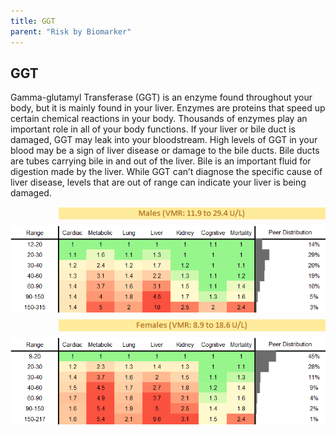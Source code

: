 ```yaml
---
title: GGT
parent: "Risk by Biomarker"
---
```



## GGT


Gamma-glutamyl Transferase (GGT) is an enzyme found throughout your body, but it is mainly found in your liver. Enzymes are proteins that speed up certain chemical reactions in your body. Thousands of enzymes play an important role in all of your body functions. If your liver or bile duct is damaged, GGT may leak into your bloodstream. High levels of GGT in your blood may be a sign of liver disease or damage to the bile ducts. Bile ducts are tubes carrying bile in and out of the liver. Bile is an important fluid for digestion made by the liver. While GGT can’t diagnose the specific cause of liver disease, levels that are out of range can indicate your liver is being damaged.

<div style="display: flex; flex-direction: column; gap: 10px;">

  <img src="/assets/images/vmrbiomarker_ggt__male.png" alt="GGT VMR Male" style="margin-left: 15%">
  <img src="/assets/images/rr_ggt__male.png" alt="GGT RR Male">

  <img src="/assets/images/vmrbiomarker_ggt__female.png" alt="GGT VMR Female" style="margin-left: 15%; ">
  <img src="/assets/images/rr_ggt__female.png" alt="GGT RR Female">

</div>



